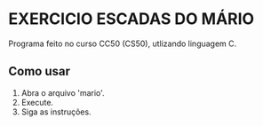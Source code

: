 # EXERCICIO ESCADAS DO MÁRIO
Programa feito no curso CC50 (CS50), utlizando linguagem C.

## Como usar

1. Abra o arquivo 'mario'.
2. Execute.
3. Siga as instruções.









